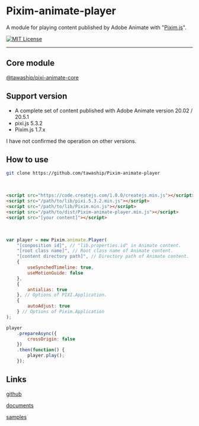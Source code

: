 # Pixim-animate-player

A module for playing content published by Adobe Animate with "[Pixim.js](https://github.com/tawaship/Pixim.js)".

[![MIT License](http://img.shields.io/badge/license-MIT-blue.svg?style=flat)](LICENSE)

---

## Core module
[@tawaship/pixi-animate-core](https://tawaship.github.io/pixi-animate-core/)

## Support version

- A complete set of content published with Adobe Animate version 20.02 / 20.5.1
- pixi.js 5.3.2
- Pixim.js 1.7.x

I have not confirmed the operation on other versions.

## How to use

```sh
git clone https://github.com/tawaship/Pixim-animate-player
```

<br>

```html
<script src="https://code.createjs.com/1.0.0/createjs.min.js"></script>
<script src="/path/to/lib/pixi.5.3.2.min.js"></script>
<script src="/path/to/lib/Pixim.min.js"></script>
<script src="/path/to/dist/Pixim-animate-player.min.js"></script>
<script src="[your content]"></script>
```

<br>

```javascript
var player = new Pixim.animate.Player(
	"[conposition id]", // "lib.properties.id" in Animate content.
	"[root class name]", // Root class name of Animate content.
	"[content directory path]", // Directory path of Animate content.
	{
		useSynchedTimeline: true,
		useMotionGuide: false
	},
	{
		antialias: true
	}, // Options of PIXI.Application.
	{
		autoAdjust: true
	} // Options of Pixim.Application
);

player
	.prepareAsync({
		crossOrigin: false
	})
	.then(function() {
		player.play();
	});
```

## Links

[github](https://github.com/tawaship/Pixim-animate-player)

[documents](https://tawaship.github.io/Pixim-animate-player/docs/)

[samples](https://tawaship.github.io/Pixim-animate-player/samples/)